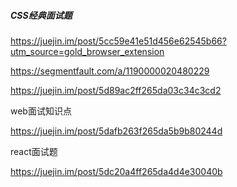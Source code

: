 ##### CSS经典面试题

https://juejin.im/post/5cc59e41e51d456e62545b66?utm_source=gold_browser_extension

https://segmentfault.com/a/1190000020480229



https://juejin.im/post/5d89ac2ff265da03c34c3cd2

web面试知识点

https://juejin.im/post/5dafb263f265da5b9b80244d

react面试题

https://juejin.im/post/5dc20a4ff265da4d4e30040b